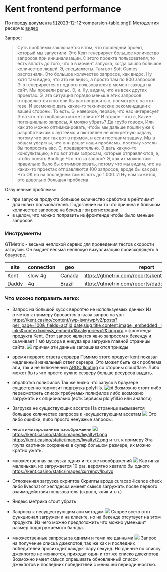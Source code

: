 # Kent frontend performance
По поводу [документа](https://docs.google.com/spreadsheets/d/1m0e4R_JkdWW8OFeKeVr5ajdrtBGa5_wAuEN6Vd7GnrE/edit#gid=0)
![[2023-12-12-comparsion-table.png]]
Методолгия ресерча: [видео](https://www.loom.com/share/f7f4be2175a445eab5112dce9059f085)

Запрос:
> Суть проблемы заключается в том, что последний проект, который мы запустили. Это Кент генерирует большое количество запросов при инициализации. C этого проекта пользователя, то есть вплоть до того, что э в момент запуска, когда зашло большое количество людей. Э, специалисты. Там вот Soft Games распознали. Это большое количество запросов, как видос. Ну хотя там видно, что это не видос, а просто там по 800 запросов. Э-э генерируется от одного пользователя в момент захода на сайт. Мы провели рельс. Э, и. Ну, видим, что на всех других проектах. Э, эта ситуация гораздо меньше этих запросов отправляются и хотели бы вас попросить э, посмотреть на этот rese. И возможно дать какие-то технические рекомендации с вашей стороны. То есть. Э, наверное, первое, что нас интересует Э на что это глобально может влиять? И второе - это э, Какие потенциально запросы, А можно убрать? Да грубо говоря, Или как это можно оптимизировать, чтобы мы дальше пошли уже к разработчикам с аутгеймс и поставлен не конкретную задачу, потому что вот так вот в прямом, и если поставим задачу. Мы в общем уверены, что они решат наши проблемы, поэтому хотели бы попросить вас. Э, предварительно. Э дать какую-то консультацию, э по вот этим запросам, которые отправляются, э, чтобы понять Вообще Что это за запрос? Э, как их можно там правильно было бы оптимизировать, потому что мы видим, что на каких-то проектах отправляются 100 запросов, вроде бы как раз Что ОК но на последнем там вплоть до 1.000. И Ну нам кажется, это довольно большая проблема.


Озвученные проблемы:
- при запуске продукта большое количество сработки в рейтлимит для новых пользователей. Подозрение на то что причина в большом количестве запросов на бекенд при регистрации.
- в целом, что можно поправить на фронтенде чтобы было меньше запросов


### Инструменты
GTMetrix - весьма неплохой сервис для проведения тестов скорости загрузки. Он выдает весьма неплохую визуализацию происходящего в браузере.

site | connection | geo | report
---| --- | --- | ----
Kent | slow 4g | Canada | https://gtmetrix.com/reports/kent.casino/86iFZbpu/
Daddy | 4g | Brazil | https://gtmetrix.com/reports/daddy.casino/R5lGTYkz/

### Что можно поправить легко:

- Запрос на большой кусок вероятно не используемых данных
Из отчетов к примеру бросается в глаза запрос на урл https://kent.casino/content//wp-json/wp/v2/posts?per_page=100&_fields=acf,id,date,slug,title,content,image,_embedded,_links&context=view&_embed=1&categories=2&lang=ru с фронтенда продукта Kent. Этот запрос является явно запросом к бекенду и скачивает 1 мб мусора в никуда при загрузке главной страницы сайта.
![](https://i.imgur.com/wWiGepM.png)
причем эти данные запрашиваются трижды

- время первого ответа сервера
Помимо этого продукт kent показал медленный начальный ответ сервера. Это может быть как проблема апи, так и не включенный [ARGO Routing](https://www.cloudflare.com/application-services/products/argo-smart-routing/) со стороны cloudflare. Либо может быть что просто нужно серверу больше ресурсов выдать.

- обработка полифилов
Так же видно что запуск в браузере существенно тормозит подгрузка polyfills.
![pi](https://i.imgur.com/AwdKKjD.png)
Возможно стоит либо пересмотреть список требуемых полифилов либо возможно загружать их опционально (есть сервисы plolyfill.io или аналоги)

- Загрузка не существующих ассетов
На странице вызывается большое количество запросов к несуществующим ассетам
![](https://i.imgur.com/8IRMqJ0.png) 
Это либо ошибки, либо просто ненужные запросы.

- неоптимизированные изоображения
![](https://i.imgur.com/rNPsbq1.png)
https://kent.casino/static/images/loyalty/1.png
https://kent.casino/static/images/loyalty/2.png и т.п. к примеру
Эта група картинок сохранена в супер большом размере, их можно кратно ужать.

- множественная загрузка одних и тех же изоображений
![](https://i.imgur.com/qxqY5yz.png)
Картинка маленькая, но загружается 10 раз, вероятно хватило бы одного
https://kent.casino/static/images/currency/lp.svg

- Отложенная загрузка скриптов
Скрипты вроде curacao-licence check либо livechat от хелпдеска имееет смысл загружать после первого взаимодействия пользователя (скролл, клик и т.п.)

- Яндекс метрика
стоит убрать

- Запросы к несуществующим апи методам
![](https://i.imgur.com/onmNI0U.png)
Скорее всего этот функционал загружен и на клиенте, но на бекенде отсутвует на этом продукте. Из чего можно предположить что можно уменьшит размер подргружаемого банлда.

- множественные запросы за одними и теми же данными
![](https://i.imgur.com/alTJlus.png)
Запрос на получение списка джекпотов, так же как и последних победителей просиходит каждую пару секунд. Но данные по списку джекпотов не меняются, приходит один и тот же списко джекпотов. Возможно имеет смысл опрашивать обновленный список джекпотов и последних победителей с меньшей периодичностью.